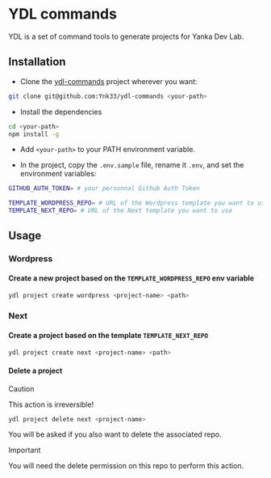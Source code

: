 # YDL commands

YDL is a set of command tools to generate projects for Yanka Dev Lab.

## Installation

- Clone the [ydl-commands](https://github.com/Ynk33/ydl-commands) project wherever you want:

```bash
git clone git@github.com:Ynk33/ydl-commands <your-path>
```

- Install the dependencies

```bash
cd <your-path>
npm install -g
```

- Add `<your-path>` to your PATH environment variable.

- In the project, copy the `.env.sample` file, rename it `.env`, and set the environment variables:

```bash
GITHUB_AUTH_TOKEN= # your personnal Github Auth Token

TEMPLATE_WORDPRESS_REPO= # URL of the Wordpress template you want to use
TEMPLATE_NEXT_REPO= # URL of the Next template you want to use
```

## Usage

### Wordpress

#### Create a new project based on the `TEMPLATE_WORDPRESS_REPO` env variable

```bash
ydl project create wordpress <project-name> <path>
```

### Next

#### Create a project based on the template `TEMPLATE_NEXT_REPO`

```bash
ydl project create next <project-name> <path>
```

#### Delete a project

> [!CAUTION]
> This action is irreversible!

```bash
ydl project delete next <project-name>
```

You will be asked if you also want to delete the associated repo.

> [!IMPORTANT]
> You will need the delete permission on this repo to perform this action.

